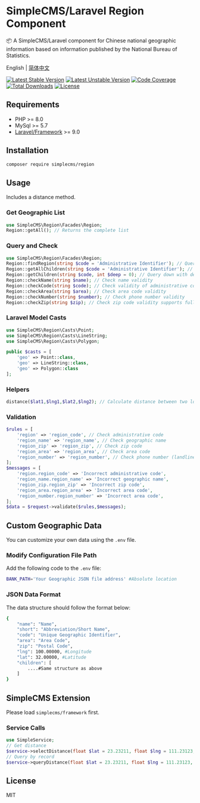 # SimpleCMS/Laravel Region Component

📦 A SimpleCMS/Laravel component for Chinese national geographic information based on information published by the National Bureau of Statistics. 

English | [简体中文](./README_zhCN.md)

[![Latest Stable Version](https://poser.pugx.org/simplecms/region/v/stable.svg)](https://packagist.org/packages/simplecms/region) [![Latest Unstable Version](https://poser.pugx.org/simplecms/region/v/unstable.svg)](https://packagist.org/packages/simplecms/region) [![Code Coverage](https://scrutinizer-ci.com/g/overtrue/easy-sms/badges/coverage.png?b=master)](https://scrutinizer-ci.com/g/hackout/simplecms-region/?branch=master) [![Total Downloads](https://poser.pugx.org/simplecms/region/downloads)](https://packagist.org/packages/simplecms/region) [![License](https://poser.pugx.org/simplecms/region/license)](https://packagist.org/packages/simplecms/region)

## Requirements

- PHP >= 8.0
- MySql >= 5.7
- [Laravel/Framework](https://packagist.org/packages/laravel/framework) >= 9.0

## Installation

```bash
composer require simplecms/region
```

## Usage

Includes a distance method.

### Get Geographic List

```php
use SimpleCMS\Region\Facades\Region; 
Region::getAll(); // Returns the complete list
```

### Query and Check

```php
use SimpleCMS\Region\Facades\Region; 
Region::findRegion(string $code = 'Administrative Identifier'); // Query geographic information
Region::getAllChildren(string $code = 'Administrative Identifier'); // Query all children
Region::getChildren(string $code, int $deep = 0); // Query down with depth
Region::checkName(string $name); // Check name validity
Region::checkCode(string $code); // Check validity of administrative code
Region::checkArea(string $area); // Check area code validity
Region::checkNumber(string $number); // Check phone number validity
Region::checkZip(string $zip); // Check zip code validity supports full zip code
```

### Laravel Model Casts

```php
use SimpleCMS\Region\Casts\Point; 
use SimpleCMS\Region\Casts\LineString; 
use SimpleCMS\Region\Casts\Polygon; 

public $casts = [
    'geo' => Point::class,
    'geo' => LineString::class,
    'geo' => Polygon::class
];
```

### Helpers

```php
distance($lat1,$lng1,$lat2,$lng2); // Calculate distance between two locations
```

### Validation

```php
$rules = [
    'region' => 'region_code', // Check administrative code
    'region_name' => 'region_name', // Check geographic name
    'region_zip' => 'region_zip', // Check zip code
    'region_area' => 'region_area', // Check area code
    'region_number' => 'region_number', // Check phone number (landline with area code)
];
$messages = [
    'region.region_code' => 'Incorrect administrative code',
    'region_name.region_name' => 'Incorrect geographic name',
    'region_zip.region_zip' => 'Incorrect zip code',
    'region_area.region_area' => 'Incorrect area code',
    'region_number.region_number' => 'Incorrect area code',
];
$data = $request->validate($rules,$messages);
```

## Custom Geographic Data

You can customize your own data using the ```.env``` file.

### Modify Configuration File Path

Add the following code to the ```.env``` file:

```bash
BANK_PATH='Your Geographic JSON file address' #Absolute location
```

### JSON Data Format

The data structure should follow the format below:

```bash
{
    "name": "Name",
    "short": "Abbreviation/Short Name",
    "code": "Unique Geographic Identifier",
    "area": "Area Code",
    "zip": "Postal Code",
    "lng": 100.00000, #Longitude
    "lat": 32.00000, #Latitude
    "children": [
        ....#Same structure as above
    ]
}
```

## SimpleCMS Extension

Please load ```simplecms/framework``` first.

### Service Calls

```php
use SimpleService;
// Get distance
$service->selectDistance(float $lat = 23.23211, float $lng = 111.23123,string $column = 'location');
// Query by record
$service->queryDistance(float $lat = 23.23211, float $lng = 111.23123, float $maxDistance = 50,string $column = 'location')
```

## License

MIT
